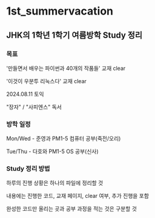 # 1st_summervacation
## JHK의 1학년 1학기 여름방학 Study 정리
### 목표

'만들면서 배우는 파이썬과 40개의 작품들' 교재 clear

'이것이 우분투 리눅스다' 교재 clear

2024.08.11 토익

"장자" / "사피엔스" 독서


### 방학 일정

Mon/Wed - 준영과 PM1-5 컴퓨터 공부(죽전/오리)

Tue/Thu - 다호와 PM1-5 OS 공부(신사)


### Study 정리 방법

하루의 진행 상황은 하나의 파일에 정리할 것

내용에는 진행한 코드, 교재 페이지, clear 여부, 추가 진행을 포함

완성한 코드만 올리는 곳과 공부 과정을 적는 것은 구분할 것

